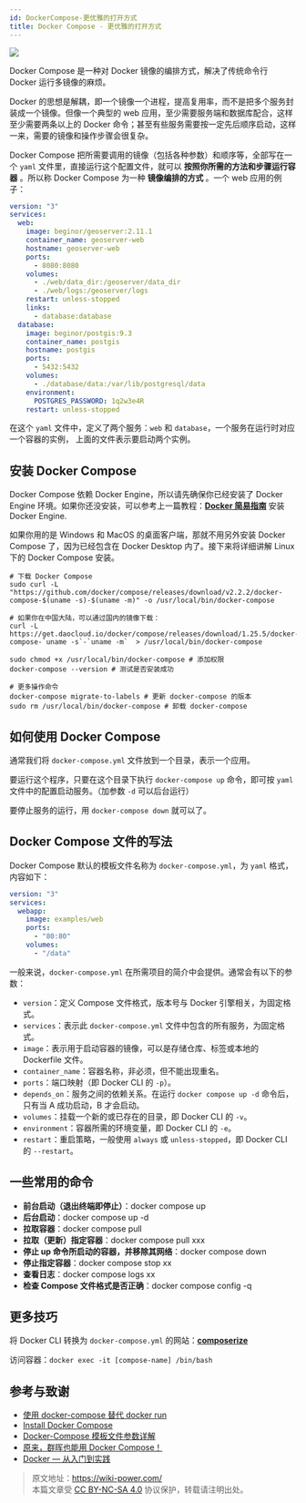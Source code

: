 ```yaml
---
id: DockerCompose-更优雅的打开方式
title: Docker Compose - 更优雅的打开方式
---
```


![](https://wiki-media-1253965369.cos.ap-guangzhou.myqcloud.com/img/20210117130925.jpg)

Docker Compose 是一种对 Docker 镜像的编排方式，解决了传统命令行 Docker 运行多镜像的麻烦。

Docker 的思想是解耦，即一个镜像一个进程，提高复用率，而不是把多个服务封装成一个镜像。但像一个典型的 web 应用，至少需要服务端和数据库配合，这样至少需要两条以上的 Docker 命令；甚至有些服务需要按一定先后顺序启动，这样一来，需要的镜像和操作步骤会很复杂。

Docker Compose 把所需要调用的镜像（包括各种参数）和顺序等，全部写在一个 `yaml` 文件里，直接运行这个配置文件，就可以 **按照你所需的方法和步骤运行容器** 。所以称 Docker Compose 为一种 **镜像编排的方式** 。一个 web 应用的例子：

```yaml
version: "3"
services:
  web:
    image: beginor/geoserver:2.11.1
    container_name: geoserver-web
    hostname: geoserver-web
    ports:
      - 8080:8080
    volumes:
      - ./web/data_dir:/geoserver/data_dir
      - ./web/logs:/geoserver/logs
    restart: unless-stopped
    links:
      - database:database
  database:
    image: beginor/postgis:9.3
    container_name: postgis
    hostname: postgis
    ports:
      - 5432:5432
    volumes:
      - ./database/data:/var/lib/postgresql/data
    environment:
      POSTGRES_PASSWORD: 1q2w3e4R
    restart: unless-stopped
```

在这个 `yaml` 文件中，定义了两个服务：`web` 和 `database`，一个服务在运行时对应一个容器的实例， 上面的文件表示要启动两个实例。

## 安装 Docker Compose

Docker Compose 依赖 Docker Engine，所以请先确保你已经安装了 Docker Engine 环境。如果你还没安装，可以参考上一篇教程：[**Docker 简易指南**](https://wiki-power.com/Docker%E7%AE%80%E6%98%93%E6%8C%87%E5%8D%97) 安装 Docker Engine.

如果你用的是 Windows 和 MacOS 的桌面客户端，那就不用另外安装 Docker Compose 了，因为已经包含在 Docker Desktop 内了。接下来将详细讲解 Linux 下的 Docker Compose 安装。

```shell
# 下载 Docker Compose
sudo curl -L "https://github.com/docker/compose/releases/download/v2.2.2/docker-compose-$(uname -s)-$(uname -m)" -o /usr/local/bin/docker-compose

# 如果你在中国大陆，可以通过国内的镜像下载：
curl -L https://get.daocloud.io/docker/compose/releases/download/1.25.5/docker-compose-`uname -s`-`uname -m`  > /usr/local/bin/docker-compose

sudo chmod +x /usr/local/bin/docker-compose # 添加权限
docker-compose --version # 测试是否安装成功

# 更多操作命令
docker-compose migrate-to-labels # 更新 docker-compose 的版本
sudo rm /usr/local/bin/docker-compose # 卸载 docker-compose
```

## 如何使用 Docker Compose

通常我们将 `docker-compose.yml` 文件放到一个目录，表示一个应用。

要运行这个程序，只要在这个目录下执行 `docker-compose up` 命令，即可按 `yaml` 文件中的配置启动服务。（加参数 `-d` 可以后台运行）

要停止服务的运行，用 `docker-compose down` 就可以了。

## Docker Compose 文件的写法

Docker Compose 默认的模板文件名称为 `docker-compose.yml`，为 `yaml` 格式，内容如下：

```yaml
version: "3"
services:
  webapp:
    image: examples/web
    ports:
      - "80:80"
    volumes:
      - "/data"
```

一般来说，`docker-compose.yml` 在所需项目的简介中会提供。通常会有以下的参数：

- `version`：定义 Compose 文件格式，版本号与 Docker 引擎相关，为固定格式。
- `services`：表示此 `docker-compose.yml` 文件中包含的所有服务，为固定格式。
- `image`：表示用于启动容器的镜像，可以是存储仓库、标签或本地的 Dockerfile 文件。
- `container_name`：容器名称，非必须，但不能出现重名。
- `ports`：端口映射（即 Docker CLI 的 `-p`）。
- `depends_on`：服务之间的依赖关系。在运行 `docker compose up -d` 命令后，只有当 A 成功启动，B 才会启动。
- `volumes`：挂载一个新的或已存在的目录，即 Docker CLI 的 `-v`。
- `environment`：容器所需的环境变量，即 Docker CLI 的 `-e`。
- `restart`：重启策略，一般使用 `always` 或 `unless-stopped`，即 Docker CLI 的 `--restart`。

## 一些常用的命令

- **前台启动（退出终端即停止）**：docker compose up
- **后台启动**：docker compose up -d
- **拉取容器**：docker compose pull
- **拉取（更新）指定容器**：docker compose pull xxx
- **停止 up 命令所启动的容器，并移除其网络**：docker compose down
- **停止指定容器**：docker compose stop xx
- **查看日志**：docker compose logs xx
- **检查 Compose 文件格式是否正确**：docker compose config -q

## 更多技巧

将 Docker CLI 转换为 `docker-compose.yml` 的网站：[**composerize**](https://www.composerize.com/)

访问容器：`docker exec -it [compose-name] /bin/bash`

## 参考与致谢

- [使用 docker-compose 替代 docker run](https://beginor.github.io/2017/06/08/use-compose-instead-of-run.html)
- [Install Docker Compose](https://docs.docker.com/compose/install/#prerequisites)
- [Docker-Compose 模板文件参数详解](https://blog.51cto.com/14154700/2466054)
- [原来，群晖也能用 Docker Compose！](https://www.himiku.com/archives/docker-compose-for-synology-nas.html)
- [Docker — 从入门到实践](https://docker-practice.github.io/zh-cn/)

> 原文地址：<https://wiki-power.com/>  
> 本篇文章受 [CC BY-NC-SA 4.0](https://creativecommons.org/licenses/by/4.0/deed.zh) 协议保护，转载请注明出处。

